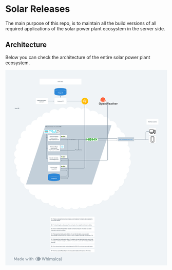 # Solar Releases

The main purpose of this repo, is to maintain all the build versions of all required applications of the solar power plant ecosystem in the server side.

## Architecture

Below you can check the architecture of the entire solar power plant ecosystem.

![ds](./architecture.png)
